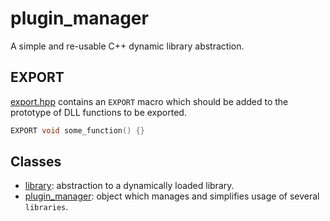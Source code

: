 # plugin_manager
A simple and re-usable C++ dynamic library abstraction.

## EXPORT

[export.hpp](export.hpp) contains an `EXPORT` macro which should be added to the prototype of DLL functions to be exported.

```cpp
EXPORT void some_function() {}
```

## Classes

* [library](library.md): abstraction to a dynamically loaded library.
* [plugin_manager](plugin_manager.md): object which manages and simplifies usage of several `libraries`.

